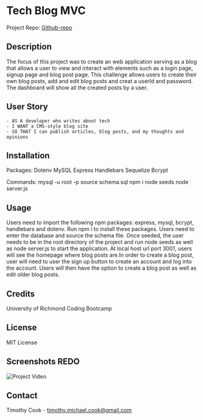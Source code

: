 # Tech Blog MVC

Project Repo: [Github-repo](https://github.com/timothymichaelcook/14_tech_blog_mvc)

## Description

The focus of this project was to create an web application serving as a blog that allows a user to view and interact with elements such as a login page, signup page and blog post page. This challenge allows users to create their own blog posts, add and edit blog posts and creat a userId and password. The dashboard will show all the created posts by a user.

## User Story

```
- AS A developer who writes about tech
- I WANT a CMS-style blog site
- SO THAT I can publish articles, blog posts, and my thoughts and opinions
```

## Installation 

Packages:
Dotenv
MySQL
Express
Handlebars
Sequelize
Bcrypt

Commands:
mysql -u root -p
source schema.sql
npm i
node seeds
node server.js

## Usage

Users need to import the following npm packages: express, mysql, bcrypt, handlebars and dotenv. Run npm i to install these packages. Users need to enter the database and source the schema file. Once seeded, the user needs to be in the root directory of the project and run node seeds as well as node server.js to start the application. At local host url port 3001, users will see the homepage where blog posts are.In order to create a blog post, user will need to user the sign up button to create an account and log into the account. Users will then have the option to create a blog post as well as edit older blog posts.

## Credits

University of Richmond Coding Bootcamp

## License

MIT License

## Screenshots REDO

![Project Video](./assets/video_1.gif)

## Contact

Timothy Cook - timothy.michael.cook@gmail.com
